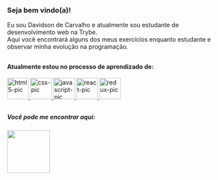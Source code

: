 ### Seja bem vindo(a)!

<div>
  Eu sou Davidson de Carvalho e atualmente sou estudante de desenvolvimento web na Trybe. <br>
  Aqui você encontrará alguns dos meus exercícios enquanto estudante e observar minha evolução na programação.
</div>

##

#### Atualmente estou no processo de aprendizado de:
<div>
  <a href="https://github.com/davidsonDeCarvalho">
  <img alt="html5-pic" height="50em" src="https://cdn.jsdelivr.net/gh/devicons/devicon/icons/html5/html5-original.svg" title="HTML" />
  <img alt="css-pic" height="50em" src="https://cdn.jsdelivr.net/gh/devicons/devicon/icons/css3/css3-original.svg" title="CSS" />
  <img alt="javascript-pic" height="50em" src="https://cdn.jsdelivr.net/gh/devicons/devicon/icons/javascript/javascript-original.svg" title="JavaScript" />
  <img alt="react-pic" height="50em" src="https://cdn.jsdelivr.net/gh/devicons/devicon/icons/react/react-original.svg" title="React" />
  <img alt="redux-pic" height="50em" src="https://cdn.jsdelivr.net/gh/devicons/devicon/icons/redux/redux-original.svg" title="Redux" />
  </a>
</div>

##

##### Você pode me encontrar aqui:
<div>
  <a href="https://www.linkedin.com/in/davidsonccarvalho/" target="_blank"><img target="_blank" height="100em" src="https://cdn.jsdelivr.net/gh/devicons/devicon/icons/linkedin/linkedin-original-wordmark.svg" />
</a>
  
</div>
